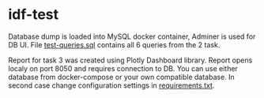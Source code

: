 # idf-test
Database dump is loaded into MySQL docker container, Adminer is used for DB UI.
File [test-queries.sql](test-queries.sql) contains all 6 queries from the 2 task.

Report for task 3 was created using Plotly Dashboard library.
Report opens localy on port 8050 and requires connection to DB. You can use either database from docker-compose or your own compatible database. In second case change configuration settings in [requirements.txt](requirements.txt).
